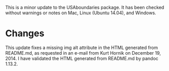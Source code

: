 This is a minor update to the USAboundaries package. It has been checked without warnings or notes on Mac, Linux (Ubuntu 14.04), and Windows.

# Changes

This update fixes a missing img alt attribute in the HTML generated from README.md, as requested in an e-mail from Kurt Hornik on December 19, 2014. I have validated the HTML generated from README.md by pandoc 1.13.2.
